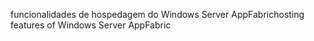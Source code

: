 <span data-ttu-id="12eaf-101">funcionalidades de hospedagem do Windows Server AppFabric</span><span class="sxs-lookup"><span data-stu-id="12eaf-101">hosting features of Windows Server AppFabric</span></span>